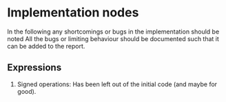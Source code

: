 # Implementation nodes

In the following any shortcomings or bugs in the implementation should be noted
All the bugs or limiting behaviour should be documented such that it can be 
added to the report.

## Expressions

1. Signed operations: Has been left out of the initial code (and maybe for good).
